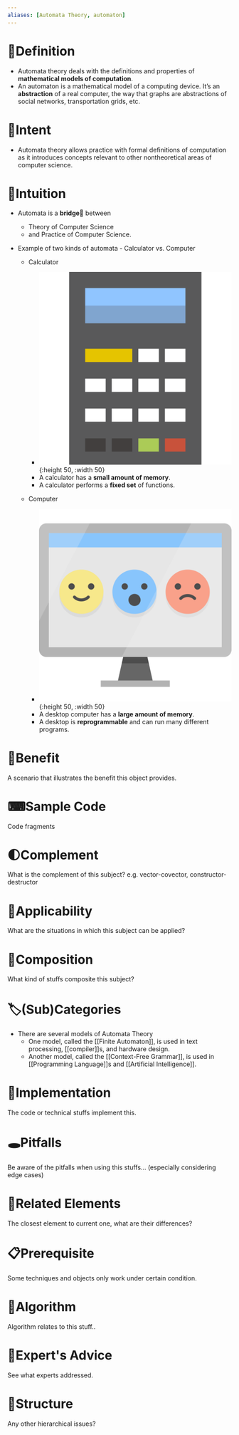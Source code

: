 ```yaml
---
aliases: [Automata Theory, automaton]
---
```


# 📝Definition
- Automata theory deals with the definitions and properties of **mathematical models of computation**.
- An automaton is a mathematical model of a computing device. It’s an **abstraction** of a real computer, the way that graphs are abstractions of social networks, transportation grids, etc.

# 🎯Intent
- Automata theory allows practice with formal definitions of computation as it introduces concepts relevant to other nontheoretical areas of computer science.

# 🧠Intuition
- Automata is a **bridge**🌉 between
    - Theory of Computer Science
    - and Practice of Computer Science.
    
- Example of two kinds of automata - Calculator vs. Computer
    - Calculator
        - ![name](../assets/calculator.svg){:height 50, :width 50}
        - A calculator has a **small amount of memory**.
        - A calculator performs a **fixed set** of functions.
        
    - Computer
        - ![name](../assets/computer.svg){:height 50, :width 50}
        - A desktop computer has a **large amount of memory**.
        - A desktop is **reprogrammable** and can run many different programs.
        
# 🚀Benefit
 A scenario that illustrates the benefit this object provides.

# ⌨Sample Code
 Code fragments

# 🌓Complement
What is the complement of this subject? e.g. vector-covector, constructor-destructor

# 🧀Applicability
 What are the situations in which this subject can be applied?

# 🧪Composition
What kind of stuffs composite this subject?

# 🏷(Sub)Categories
- There are several models of Automata Theory
    - One model, called the [[Finite Automaton]], is used in text processing, [[compiler]]s, and hardware design.
    - Another model, called the [[Context-Free Grammar]], is used in [[Programming Language]]s and [[Artificial Intelligence]].
    
# 🔎Implementation
 The code or technical stuffs implement this.

# 🕳Pitfalls
Be aware of the pitfalls when using this stuffs... (especially considering edge cases)

# 🌱Related Elements
 The closest element to current one, what are their differences?

# 📋Prerequisite
Some techniques and objects only work under certain condition.

# 🐍Algorithm
Algorithm relates to this stuff..

# 🥼Expert's Advice
See what experts addressed.

# 🧱Structure
Any other hierarchical issues?
